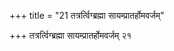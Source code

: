 +++
title = "21 तत्रर्त्विग्ब्रह्मा सायम्प्रातर्होमवर्जम्"

+++
तत्रर्त्विग्ब्रह्मा सायम्प्रातर्होमवर्जम् २१